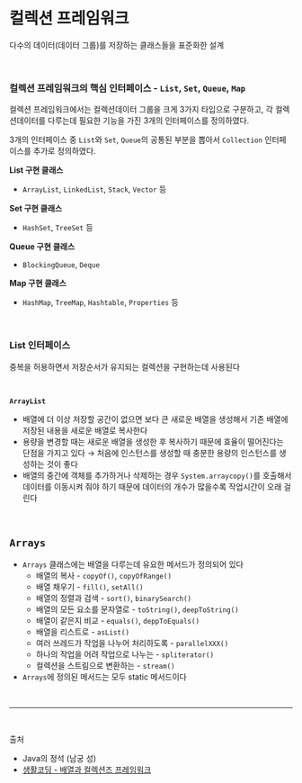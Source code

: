 # 컬렉션 프레임워크

다수의 데이터(데이터 그룹)를 저장하는 클래스들을 표준화한 설계

<br/>

### 컬렉션 프레임워크의 핵심 인터페이스 - `List`, `Set`, `Queue`, `Map`

컬렉션 프레임워크에서는 컬렉션데이터 그룹을 크게 3가지 타입으로 구분하고, 각 컬렉션데이터를 다루는데 필요한 기능을 가진 3개의 인터페이스를 정의하였다.

3개의 인터페이스 중 `List`와 `Set`, `Queue`의 공통된 부분을 뽑아서 `Collection` 인터페이스를 추가로 정의하였다.

**List 구현 클래스**
- `ArrayList`, `LinkedList`, `Stack`, `Vector` 등

**Set 구현 클래스**
- `HashSet`, `TreeSet` 등

**Queue 구현 클래스**
- `BlockingQueue`, `Deque`

**Map 구현 클래스**
- `HashMap`, `TreeMap`, `Hashtable`, `Properties` 등

<br/>

### List 인터페이스

중복을 허용하면서 저장순서가 유지되는 컬렉션을 구현하는데 사용된다

<br/>

**`ArrayList`**

- 배열에 더 이상 저장할 공간이 없으면 보다 큰 새로운 배열을 생성해서 기존 배열에 저장된 내용을 새로운 배열로 복사한다
- 용량을 변경할 때는 새로운 배열을 생성한 후 복사하기 때문에 효율이 떨어진다는 단점을 가지고 있다 → 처음에 인스턴스를 생성할 때 충분한 용량의 인스턴스를 생성하는 것이 좋다
- 배열의 중간에 객체를 추가하거나 삭제하는 경우 `System.arraycopy()`를 호출해서 데이터를 이동시켜 줘야 하기 때문에 데이터의 개수가 많을수록 작업시간이 오래 걸린다

<br/>

## `Arrays`

- `Arrays` 클래스에는 배열을 다루는데 유요한 메서드가 정의되어 있다
  - 배열의 복사 - `copyOf()`, `copyOfRange()`
  - 배열 채우기 - `fill()`, `setAll()`
  - 배열의 정렬과 검색 - `sort()`, `binarySearch()`
  - 배열의 모든 요소를 문자열로 - `toString()`, `deepToString()`
  - 배열이 같은지 비교 - `equals()`, `deppToEquals()`
  - 배열을 리스트로 - `asList()`
  - 여러 쓰레드가 작업을 나누어 처리하도록 - `parallelXXX()`
  - 하나의 작업을 어려 작업으로 나누는 - `spliterator()`
  - 컬렉션을 스트림으로 변환하는 - `stream()`
- `Arrays`에 정의된 메서드는 모두 static 메서드이다


<br/>

---

<br/>

출처
- Java의 정석 (남궁 성)
- [생활코딩 - 배열과 컬렉션즈 프레임워크](https://opentutorials.org/course/1223/6446)